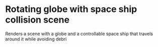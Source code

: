 # Rotating globe with space ship collision scene
Renders a scene with a globe and a controllable space ship that travels around it while avoiding debri
